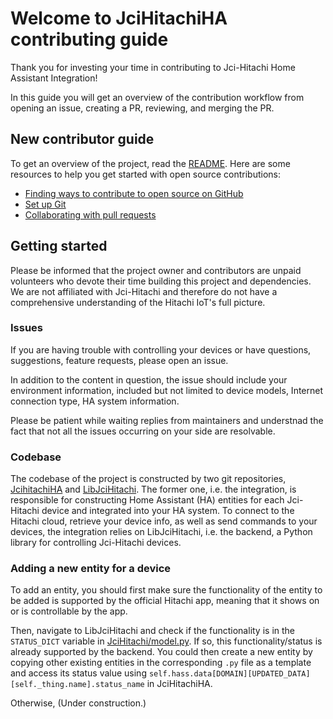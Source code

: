 <!-- This file is heavily inspired by https://github.com/github/docs/blob/main/CONTRIBUTING.md-->
# Welcome to JciHitachiHA contributing guide

Thank you for investing your time in contributing to Jci-Hitachi Home Assistant Integration!

<!--Read our [Code of Conduct](./CODE_OF_CONDUCT.md) to keep our community approachable and respectable.-->

In this guide you will get an overview of the contribution workflow from opening an issue, creating a PR, reviewing, and merging the PR.

<!--Use the table of contents icon <img src="./assets/images/table-of-contents.png" width="25" height="25" /> on the top left corner of this document to get to a specific section of this guide quickly.-->

## New contributor guide

To get an overview of the project, read the [README](README.md). Here are some resources to help you get started with open source contributions:

- [Finding ways to contribute to open source on GitHub](https://docs.github.com/en/get-started/exploring-projects-on-github/finding-ways-to-contribute-to-open-source-on-github)
- [Set up Git](https://docs.github.com/en/get-started/quickstart/set-up-git)
- [Collaborating with pull requests](https://docs.github.com/en/github/collaborating-with-pull-requests)


## Getting started

Please be informed that the project owner and contributors are unpaid volunteers who devote their time building this project and dependencies. We are not affiliated with Jci-Hitachi and therefore do not have a comprehensive understanding of the Hitachi IoT's full picture.

### Issues

If you are having trouble with controlling your devices or have questions, suggestions, feature requests, please open an issue.

In addition to the content in question, the issue should include your environment information, included but not limited to device models, Internet connection type, HA system information.

Please be patient while waiting replies from maintainers and understnad the fact that not all the issues occurring on your side are resolvable.


### Codebase

The codebase of the project is constructed by two git repositories, [JcihitachiHA](https://github.com/qqaatw/JciHitachiHA) and [LibJciHitachi](https://github.com/qqaatw/LibJciHitachi). The former one, i.e. the integration, is responsible for constructing Home Assistant (HA) entities for each Jci-Hitachi device and integrated into your HA system. To connect to the Hitachi cloud, retrieve your device info, as well as send commands to your devices, the integration relies on LibJciHitachi, i.e. the backend, a Python library for controlling Jci-Hitachi devices.

### Adding a new entity for a device

To add an entity, you should first make sure the functionality of the entity to be added is supported by the official Hitachi app, meaning that it shows on or is controllable by the app.

Then, navigate to LibJciHitachi and check if the functionality is in the `STATUS_DICT` variable in [JciHitachi/model.py](https://github.com/qqaatw/LibJciHitachi/blob/master/JciHitachi/model.py/). If so, this functionality/status is already supported by the backend. You could then create a new entity by copying other existing entities in the corresponding `.py` file as a template and access its status value using `self.hass.data[DOMAIN][UPDATED_DATA][self._thing.name].status_name` in JciHitachiHA.

Otherwise, (Under construction.)